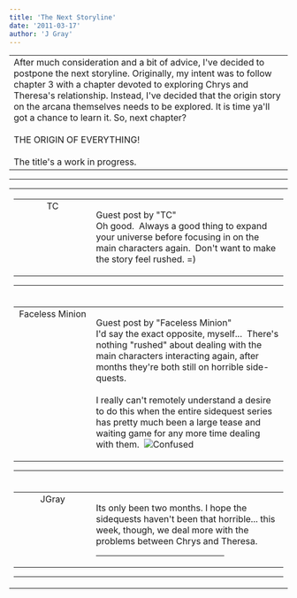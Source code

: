 ```yaml
---
title: 'The Next Storyline'
date: '2011-03-17'
author: 'J Gray'
---
```


<div>
<!-- Main content here -->
<table border="0" class="post"><tbody><tr><td>
   
   <div class="post_body">
       After much consideration and a bit of advice, I've decided to postpone the next storyline. Originally, my intent was to follow chapter 3 with a chapter devoted to exploring Chrys and Theresa's relationship. Instead, I've decided that the origin story on the arcana themselves needs to be explored. It is time ya'll got a chance to learn it. So, next chapter?<br><br>THE ORIGIN OF EVERYTHING!<br><br>The title's a work in progress.<br>
   </div>
   </td></tr>
   </tbody></table><hr><table style="width:100%; border:0;" class="comment_table"><tbody><tr><td width="100%"><a name=""> </a><div style="width:100%;" class="comment"><table border="0" width="100%"><tbody><tr><td align="center" valign="top" width="125">
<span class="comment_title"><center>TC<br></center><a name="399">&nbsp;</a></span><br>
<center><img src="https://www.gravatar.com/avatar.php?gravatar_id=c7a049759cbd52f6f8e72a079a0747dc&amp;default=http%3A%2F%2Fmysteriesofthearcana.com%2Ftemplates%2Fmain%2Fimages%2Favatar.gif&amp;size=80&amp;rating=g" border="0" alt=""></center>
</td>
<td valign="top">


<p class="comment_text"> </p><p class="comment_text"><span class="forum_info">Guest post by "TC"</span><br> Oh good.&nbsp; Always a good thing to expand your universe before focusing in on the main characters again.&nbsp; Don't want to make the story feel rushed. =)<br></p>
 

</td></tr></tbody></table>
<hr></div></td></tr><tr><td width="100%"><a name=""> </a><div style="width:100%;" class="comment"><table border="0" width="100%"><tbody><tr><td align="center" valign="top" width="125">
<span class="comment_title"><center>Faceless Minion<br></center><a name="400">&nbsp;</a></span><br>
<center><img src="https://www.gravatar.com/avatar.php?gravatar_id=f11c9ff75f5e527099ea29e6fe3814c4&amp;default=http%3A%2F%2Fmysteriesofthearcana.com%2Ftemplates%2Fmain%2Fimages%2Favatar.gif&amp;size=80&amp;rating=g" border="0" alt=""></center>
</td>
<td valign="top">


<p class="comment_text"> </p><p class="comment_text"><span class="forum_info">Guest post by "Faceless Minion"</span><br> I'd say the exact opposite, myself...&nbsp; There's nothing "rushed" about dealing with the main characters interacting again, after months they're both still on horrible side-quests.&nbsp; <br><br>I really can't remotely understand a desire to do this when the entire sidequest series has pretty much been a large tease and waiting game for any more time dealing with them.&nbsp; <img src="/smilies/confused4.gif" alt="Confused" border="0"><br></p>
 

</td></tr></tbody></table>
<hr></div></td></tr><tr><td width="100%"><a name=""> </a><div style="width:100%;" class="comment"><table border="0" width="100%"><tbody><tr><td align="center" valign="top" width="125">
<span class="comment_title"><center>JGray</center><a name="401">&nbsp;</a></span><br>
<center><img src="https://www.gravatar.com/avatar.php?gravatar_id=3de6483cf7ef4947f33483faa590f1a0&amp;default=http%3A%2F%2Fmysteriesofthearcana.com%2Ftemplates%2Fmain%2Fimages%2Favatar.gif&amp;size=100&amp;rating=g" border="0" alt=""></center>
</td>
<td valign="top">


<p class="comment_text"> </p><p class="comment_text">Its only been two months. I hope the sidequests haven't been that horrible... this week, though, we deal more with the problems between Chrys and Theresa.<br></p>
 <hr width="70%">

</td></tr></tbody></table>
<hr></div></td></tr></tbody></table>
<!-- End main content -->
              </div>
